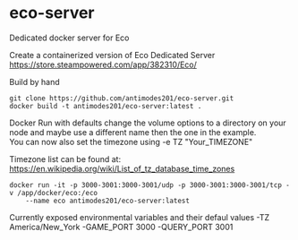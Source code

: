 # eco-server
Dedicated docker server for Eco

Create a containerized version of Eco Dedicated Server https://store.steampowered.com/app/382310/Eco/

Build by hand 
```
git clone https://github.com/antimodes201/eco-server.git
docker build -t antimodes201/eco-server:latest .
```
Docker Run with defaults change the volume options to a directory on your node and maybe use a different name then the one in the example.  
You can now also set the timezone using -e TZ "Your_TIMEZONE"

Timezone list can be found at: https://en.wikipedia.org/wiki/List_of_tz_database_time_zones
```
docker run -it -p 3000-3001:3000-3001/udp -p 3000-3001:3000-3001/tcp -v /app/docker/eco:/eco
	--name eco antimodes201/eco-server:latest
```
Currently exposed environmental variables and their defaul values 
-TZ America/New_York
-GAME_PORT 3000 
-QUERY_PORT 3001
